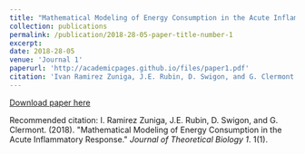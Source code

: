 ```yaml
---
title: "Mathematical Modeling of Energy Consumption in the Acute Inflammatory Response"
collection: publications
permalink: /publication/2018-28-05-paper-title-number-1
excerpt: 
date: 2018-28-05
venue: 'Journal 1'
paperurl: 'http://academicpages.github.io/files/paper1.pdf'
citation: 'Ivan Ramirez Zuniga, J.E. Rubin, D. Swigon, and G. Clermont. (2018). &quot;Mathematical Modeling of Energy Consumption in the Acute Inflammatory Response.&quot; <i>Journal of Theoretical Biology 1</i>. 1(1).'
---
```


[Download paper here](http://academicpages.github.io/files/paper1.pdf)

Recommended citation: I. Ramirez Zuniga, J.E. Rubin, D. Swigon, and G. Clermont. (2018). "Mathematical Modeling of Energy Consumption in the Acute Inflammatory Response." <i>Journal of Theoretical Biology 1</i>. 1(1).




  

